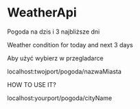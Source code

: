 # WeatherApi
Pogoda na dzis i 3 najbliższe dni 

Weather condition for today and next 3 days

Aby użyć wybierz w przegladarce 

localhost:twojport/pogoda/nazwaMiasta


HOW TO USE IT?

localhost:yourport/pogoda/cityName
